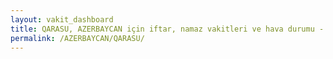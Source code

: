 ```yaml
---
layout: vakit_dashboard
title: QARASU, AZERBAYCAN için iftar, namaz vakitleri ve hava durumu - ilçe/eyalet seç
permalink: /AZERBAYCAN/QARASU/
---
```


<script type="text/javascript">
  var GLOBAL_COUNTRY = 'AZERBAYCAN';
  var GLOBAL_CITY = 'QARASU';
  var GLOBAL_STATE = '';
  var lat = 72;
  var lon = 21;
</script>
